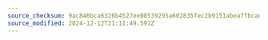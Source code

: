 ```yaml
---
source_checksum: 9ac846bca6326b4527ee08539295a602835fec2b9151abea7fbcadb511e5010a
source_modified: 2024-12-12T21:11:49.591Z
---
```


